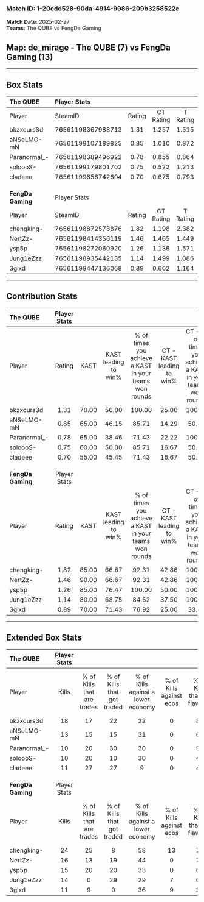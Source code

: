 ### Match ID: 1-20edd528-90da-4914-9986-209b3258522e  
**Match Date**: 2025-02-27  
**Teams**: The QUBE vs FengDa Gaming  

## **Map**: de_mirage - The QUBE (7) vs FengDa Gaming (13)  
---  

## Box Stats  

| **The QUBE**      | Player Stats      |        |           |          |       |       |       |         |        |      |     |
| :- | :- | :-: | :-: | :-: | :-: | :-: | :-: | :-: | :-: | :-: | :-: |
| Player            | SteamID           | Rating | CT Rating | T Rating | KAST  |  ADR  | Kills | Assists | Deaths | K/D  | HS% |
| bkzxcurs3d        | 76561198367988713 |  1.31  |   1.257   |  1.515   | 70.00 | 87.9  |  18   |    4    |   13   | 1.38 | 38  |
| aNSeLMO-mN        | 76561199107189825 |  0.85  |   1.010   |  0.872   | 65.00 | 60.3  |  13   |    2    |   17   | 0.76 | 61  |
| Paranormal_-      | 76561198389496922 |  0.78  |   0.855   |  0.864   | 65.00 | 74.2  |  10   |    5    |   17   | 0.59 | 40  |
| soloooS-          | 76561199179801702 |  0.75  |   0.522   |  1.213   | 60.00 | 68.8  |  10   |    4    |   16   | 0.63 | 80  |
| cladeee           | 76561199656742604 |  0.70  |   0.675   |  0.793   | 55.00 | 62.7  |  11   |    2    |   17   | 0.65 | 45  |
|                   |                   |        |           |          |       |       |       |         |        |      |     |
|                   |                   |        |           |          |       |       |       |         |        |      |     |
|                   |                   |        |           |          |       |       |       |         |        |      |     |
| **FengDa Gaming** | Player Stats      |        |           |          |       |       |       |         |        |      |     |
| Player            | SteamID           | Rating | CT Rating | T Rating | KAST  |  ADR  | Kills | Assists | Deaths | K/D  | HS% |
| chengking-        | 76561198872573876 |  1.82  |   1.198   |  2.382   | 85.00 | 126.3 |  24   |    3    |   12   | 2.00 | 45  |
| NertZz-           | 76561198414356119 |  1.46  |   1.465   |  1.449   | 90.00 | 91.3  |  16   |    4    |   10   | 1.60 | 68  |
| ysp5p             | 76561198272060920 |  1.26  |   1.136   |  1.571   | 85.00 | 86.4  |  15   |    6    |   14   | 1.07 | 60  |
| Jung1eZzz         | 76561198935442135 |  1.14  |   1.499   |  1.086   | 80.00 | 77.0  |  14   |    4    |   14   | 1.00 | 64  |
| 3glxd             | 76561199447136068 |  0.89  |   0.602   |  1.164   | 70.00 | 46.2  |  11   |    2    |   12   | 0.92 | 45  |
---  

## Contribution Stats  

| **The QUBE**      | Player Stats |       |                      |                                                        |                           |                                                             |                          |                                                            |
| :- | :-: | :-: | :-: | :-: | :-: | :-: | :-: | :-: |
| Player            |    Rating    | KAST  | KAST leading to win% | % of times you achieve a KAST in your teams won rounds | CT - KAST leading to win% | CT - % of times you achieve a KAST in your teams won rounds | T - KAST leading to win% | T - % of times you achieve a KAST in your teams won rounds |
| bkzxcurs3d        |     1.31     | 70.00 |        50.00         |                         100.00                         |           25.00           |                           100.00                            |          83.33           |                           100.00                           |
| aNSeLMO-mN        |     0.85     | 65.00 |        46.15         |                         85.71                          |           14.29           |                            50.00                            |          83.33           |                           100.00                           |
| Paranormal_-      |     0.78     | 65.00 |        38.46         |                         71.43                          |           22.22           |                           100.00                            |          75.00           |                           60.00                            |
| soloooS-          |     0.75     | 60.00 |        50.00         |                         85.71                          |           16.67           |                            50.00                            |          83.33           |                           100.00                           |
| cladeee           |     0.70     | 55.00 |        45.45         |                         71.43                          |           16.67           |                            50.00                            |          80.00           |                           80.00                            |
|                   |              |       |                      |                                                        |                           |                                                             |                          |                                                            |
|                   |              |       |                      |                                                        |                           |                                                             |                          |                                                            |
|                   |              |       |                      |                                                        |                           |                                                             |                          |                                                            |
| **FengDa Gaming** | Player Stats |       |                      |                                                        |                           |                                                             |                          |                                                            |
| Player            |    Rating    | KAST  | KAST leading to win% | % of times you achieve a KAST in your teams won rounds | CT - KAST leading to win% | CT - % of times you achieve a KAST in your teams won rounds | T - KAST leading to win% | T - % of times you achieve a KAST in your teams won rounds |
| chengking-        |     1.82     | 85.00 |        66.67         |                         92.31                          |           42.86           |                           100.00                            |          81.82           |                           90.00                            |
| NertZz-           |     1.46     | 90.00 |        66.67         |                         92.31                          |           42.86           |                           100.00                            |          81.82           |                           90.00                            |
| ysp5p             |     1.26     | 85.00 |        76.47         |                         100.00                         |           50.00           |                           100.00                            |          90.91           |                           100.00                           |
| Jung1eZzz         |     1.14     | 80.00 |        68.75         |                         84.62                          |           37.50           |                           100.00                            |          100.00          |                           80.00                            |
| 3glxd             |     0.89     | 70.00 |        71.43         |                         76.92                          |           25.00           |                            33.33                            |          90.00           |                           90.00                            |
---  

## Extended Box Stats  

| **The QUBE**      | Player Stats |                            |                            |                                    |                         |                              |                                 |        |                             |                                     |                          |                               |                            |
| :- | :-: | :-: | :-: | :-: | :-: | :-: | :-: | :-: | :-: | :-: | :-: | :-: | :-: |
| Player            |    Kills     | % of Kills that are trades | % of Kills that got traded | % of Kills against a lower economy | % of Kills against ecos | % of Kills that are flawless | % of Kills that are close duels | Deaths | % of Deaths that get traded | % of Deaths against a lower economy | % of Deaths against ecos | % of Deaths that are flawless | % of Deaths that are close |
| bkzxcurs3d        |      18      |             17             |             22             |                 22                 |            0            |              83              |                0                |   13   |             15              |                 15                  |            0             |              77               |             15             |
| aNSeLMO-mN        |      13      |             15             |             15             |                 31                 |            0            |              62              |               23                |   17   |             24              |                 18                  |            0             |              65               |             6              |
| Paranormal_-      |      10      |             20             |             30             |                 30                 |            0            |              90              |                0                |   17   |             18              |                 24                  |            0             |              47               |             6              |
| soloooS-          |      10      |             20             |             10             |                 30                 |            0            |              40              |                0                |   16   |             13              |                 19                  |            0             |              75               |             13             |
| cladeee           |      11      |             27             |             27             |                 9                  |            0            |              45              |                0                |   17   |              6              |                 18                  |            0             |              65               |             6              |
|                   |              |                            |                            |                                    |                         |                              |                                 |        |                             |                                     |                          |                               |                            |
|                   |              |                            |                            |                                    |                         |                              |                                 |        |                             |                                     |                          |                               |                            |
|                   |              |                            |                            |                                    |                         |                              |                                 |        |                             |                                     |                          |                               |                            |
| **FengDa Gaming** | Player Stats |                            |                            |                                    |                         |                              |                                 |        |                             |                                     |                          |                               |                            |
| Player            |    Kills     | % of Kills that are trades | % of Kills that got traded | % of Kills against a lower economy | % of Kills against ecos | % of Kills that are flawless | % of Kills that are close duels | Deaths | % of Deaths that get traded | % of Deaths against a lower economy | % of Deaths against ecos | % of Deaths that are flawless | % of Deaths that are close |
| chengking-        |      24      |             25             |             8              |                 58                 |           13            |              71              |               17                |   12   |             17              |                 42                  |            0             |              67               |             8              |
| NertZz-           |      16      |             13             |             19             |                 44                 |            0            |              75              |                6                |   10   |              0              |                 40                  |            0             |              70               |             0              |
| ysp5p             |      15      |             20             |             20             |                 33                 |            0            |              67              |                7                |   14   |             36              |                 43                  |            7             |              50               |             14             |
| Jung1eZzz         |      14      |             0              |             29             |                 29                 |            7            |              64              |                0                |   14   |             29              |                 50                  |            0             |              71               |             0              |
| 3glxd             |      11      |             9              |             0              |                 36                 |            9            |              36              |                9                |   12   |             17              |                 50                  |            0             |              75               |             0              |
